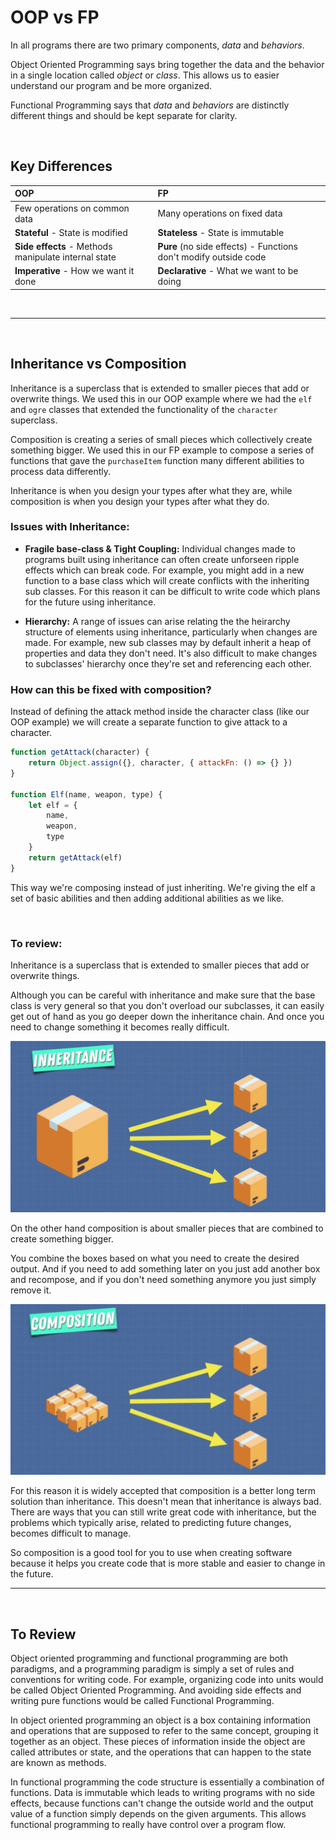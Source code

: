# OOP vs FP

In all programs there are two primary components, *data* and *behaviors*.

Object Oriented Programming says bring together the data and the behavior in a single location called *object* or *class*. This allows us to easier understand our program and be more organized.

Functional Programming says that *data* and *behaviors* are distinctly different things and should be kept separate for clarity.

<br>

## Key Differences

| OOP           | FP            | 
| :------------ |:------------- | 
| Few operations on common data | Many operations on fixed data | 
| **Stateful** - State is modified  | **Stateless** - State is immutable |  
| **Side effects** - Methods manipulate internal state | **Pure** (no side effects) - Functions don't modify outside code | 
| **Imperative** - How we want it done | **Declarative** - What we want to be doing |

<br>

---
<br>

## Inheritance vs Composition

Inheritance is a superclass that is extended to smaller pieces that add or overwrite things. We used this in our OOP example where we had the `elf` and `ogre` classes that extended the functionality of the `character` superclass.

Composition is creating a series of small pieces which collectively create something bigger. We used this in our FP example to compose a series of functions that gave the `purchaseItem` function many different abilities to process data differently. 

Inheritance is when you design your types after what they are, while composition is when you design your types after what they do.

### Issues with Inheritance:

- <b>Fragile base-class & Tight Coupling:</b>
Individual changes made to programs built using inheritance can often create unforseen ripple effects which can break code. For example, you might add in a new function to a base class which will create conflicts with the inheriting sub classes. For this reason it can be difficult to write code which plans for the future using inheritance.

- <b>Hierarchy:</b> 
A range of issues can arise relating the the heirarchy structure of elements using inheritance, particularly when changes are made. For example, new sub classes may by default inherit a heap of properties and data they don't need. It's also difficult to make changes to subclasses' hierarchy once they're set and referencing each other. 

### How can this be fixed with composition?

Instead of defining the attack method inside the character class (like our OOP example) we will create a separate function to give attack to a character. 

```javascript
function getAttack(character) {
    return Object.assign({}, character, { attackFn: () => {} })
}

function Elf(name, weapon, type) {
    let elf = {
        name,
        weapon,
        type
    }
    return getAttack(elf)
}
```

This way we're composing instead of just inheriting. We're giving the elf a set of basic abilities and then adding additional abilities as we like. 

<br>

### To review:

Inheritance is a superclass that is extended to smaller pieces that add or overwrite things.

Although you can be careful with inheritance and make sure that the base class is very general so that you don't overload our subclasses, it can easily get out of hand as you go deeper down the inheritance chain. And once you need to change something it becomes really difficult.

![Inheritance](./Assets/Inheritance.png)

On the other hand composition is about smaller pieces that are combined to create something bigger.

You combine the boxes based on what you need to create the desired output. And if you need to add something later on you just add another box and recompose, and if you don't need something anymore you just simply remove it.  

![Composition](./Assets/Composition.png)

For this reason it is widely accepted that composition is a better long term solution than inheritance. This doesn't mean that inheritance is always bad. There are ways that you can still write great code with inheritance, but the problems which typically arise, related to predicting future changes, becomes difficult to manage.

So composition is a good tool for you to use when creating software because it helps you create code that is more stable and easier to change in the future.

---
<br>

## To Review

Object oriented programming and functional programming are both paradigms, and a programming paradigm is simply a set of rules and conventions for writing code. For example, organizing code into units would be called Object Oriented Programming. And avoiding side effects and writing pure functions would be called Functional Programming. 

In object oriented programming an object is a box containing information and operations that are supposed to refer to the same concept, grouping it together as an object. These pieces of information inside the object are called attributes or state, and the operations that can happen to the state are known as methods.

In functional programming the code structure is essentially a combination of functions. Data is immutable which leads to writing programs with no side effects, because functions can't change the outside world and the output value of a function simply depends on the given arguments. This allows functional programming to really have control over a program flow.